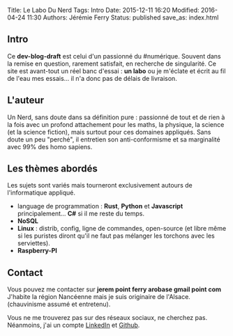 Title: Le Labo Du Nerd
Tags: Intro
Date: 2015-12-11 16:20
Modified: 2016-04-24 11:30
Authors: Jérémie Ferry
Status: published
save_as: index.html

## Intro

Ce **dev-blog-draft** est celui d'un passionné du #numérique.
Souvent dans la remise en question, rarement satisfait, en recherche de singularité.
Ce site est avant-tout un réel banc d'essai : **un labo** ou je m'éclate et écrit au fil de l'eau mes essais... il n'a donc pas de délais de livraison.

## L'auteur

Un Nerd, sans doute dans sa définition pure : passionné de tout et de rien à la fois avec un profond attachement pour les maths, la physique, la science (et la science fiction), mais surtout pour ces domaines appliqués.
Sans doute un peu "perché", il entretien son anti-conformisme et sa marginalité avec 99% des homo sapiens.

## Les thèmes abordés

Les sujets sont variés mais tourneront exclusivement autours de l'informatique appliqué.

* language de programmation : **Rust**, **Python** et **Javascript** principalement... **C#** si il me reste du temps.
* **NoSQL**
* **Linux** : distrib, config, ligne de commandes, open-source (et libre même si les puristes diront qu'il ne faut pas mélanger les torchons avec les serviettes).
* **Raspberry-PI**

## Contact

Vous pouvez me contacter sur **jerem point ferry arobase gmail point com**
J'habite la région Nancéenne mais je suis originaire de l'Alsace. (chauvinisme assumé et entretenu).

Vous ne me trouverez pas sur des réseaux sociaux, ne cherchez pas.
Néanmoins, j'ai un compte [LinkedIn](https://www.linkedin.com/in/jérémie-ferry-0268a789) et [Github](https://github.com/mothsART).
